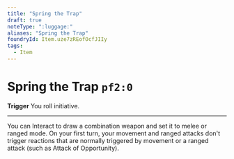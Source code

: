 ```yaml
---
title: "Spring the Trap"
draft: true
noteType: ":luggage:"
aliases: "Spring the Trap"
foundryId: Item.uze7zREofOcfJIIy
tags:
  - Item
---
```


# Spring the Trap `pf2:0`

**Trigger** You roll initiative.

* * *

You can Interact to draw a combination weapon and set it to melee or ranged mode. On your first turn, your movement and ranged attacks don't trigger reactions that are normally triggered by movement or a ranged attack (such as Attack of Opportunity).
